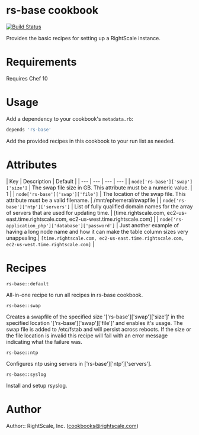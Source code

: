 # rs-base cookbook

[![Build Status](https://travis-ci.org/rightscale-cookbooks/rs-base.png?branch=master)](https://travis-ci.org/rightscale-cookbooks/rs-base)

Provides the basic recipes for setting up a RightScale instance.

# Requirements

Requires Chef 10

# Usage

Add a dependency to your cookbook's `metadata.rb`:

```ruby
depends 'rs-base'
```

Add the provided recipes in this cookbook to your run list as needed.

# Attributes

| Key | Description | Default |
| --- | --- | --- | --- |
| `node['rs-base']['swap']['size']`  | The swap file size in GB.  This attribute must be a numeric value. | 1 |
| `node['rs-base']['swap']['file']`  | The location of the swap file.  This attribute must be a valid filename. | /mnt/ephemeral/swapfile |
| `node['rs-base']['ntp']['servers']` | List of fully qualified domain names for the array of servers that are used for updating time. | [time.rightscale.com, ec2-us-east.time.rightscale.com, ec2-us-west.time.rightscale.com] |
| `node['rs-application_php']['database']['password']` | Just another example of having a long node name and how it can make the table column sizes very unappealing.| `[time.rightscale.com, ec2-us-east.time.rightscale.com, ec2-us-west.time.rightscale.com]` |

# Recipes

`rs-base::default`

All-in-one recipe to run all recipes in rs-base cookbook.

`rs-base::swap`

Creates a swapfile of the specified size '['rs-base']['swap']['size']' in the
specified location '['rs-base']['swap']['file']' and enables it's usage.
The swap file is added to /etc/fstab and will persist across reboots.  If the size or the
file location is invalid this recipe will fail with an error message indicating what the
failure was.

`rs-base::ntp`

Configures ntp using servers in ['rs-base']['ntp']['servers'].

`rs-base::syslog`

Install and setup rsyslog.

# Author

Author:: RightScale, Inc. (<cookbooks@rightscale.com>)
